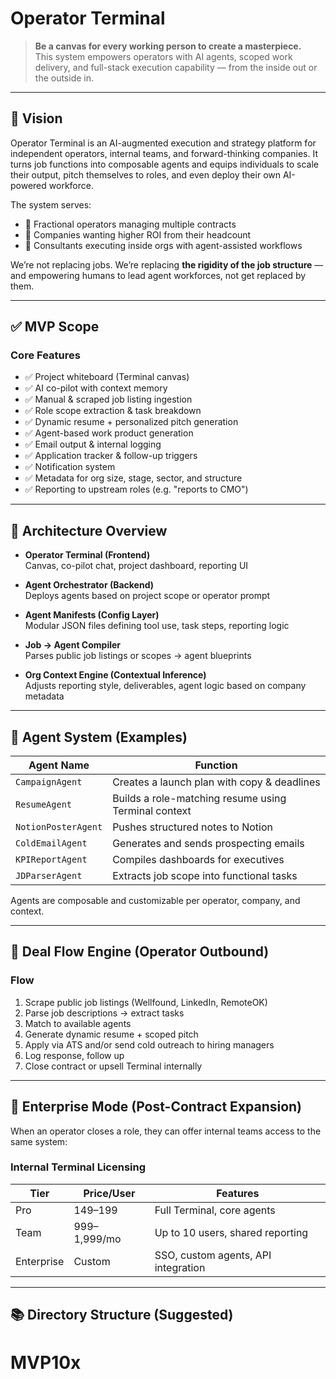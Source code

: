 # Operator Terminal

> **Be a canvas for every working person to create a masterpiece.**  
> This system empowers operators with AI agents, scoped work delivery, and full-stack execution capability — from the inside out or the outside in.

---

## 🧠 Vision

Operator Terminal is an AI-augmented execution and strategy platform for independent operators, internal teams, and forward-thinking companies. It turns job functions into composable agents and equips individuals to scale their output, pitch themselves to roles, and even deploy their own AI-powered workforce.

The system serves:
- 🚀 Fractional operators managing multiple contracts
- 🏢 Companies wanting higher ROI from their headcount
- 🎯 Consultants executing inside orgs with agent-assisted workflows

We’re not replacing jobs. We’re replacing **the rigidity of the job structure** — and empowering humans to lead agent workforces, not get replaced by them.

---

## ✅ MVP Scope

### Core Features

- ✅ Project whiteboard (Terminal canvas)
- ✅ AI co-pilot with context memory
- ✅ Manual & scraped job listing ingestion
- ✅ Role scope extraction & task breakdown
- ✅ Dynamic resume + personalized pitch generation
- ✅ Agent-based work product generation
- ✅ Email output & internal logging
- ✅ Application tracker & follow-up triggers
- ✅ Notification system
- ✅ Metadata for org size, stage, sector, and structure
- ✅ Reporting to upstream roles (e.g. "reports to CMO")

---

## 🧩 Architecture Overview

- **Operator Terminal (Frontend)**  
  Canvas, co-pilot chat, project dashboard, reporting UI

- **Agent Orchestrator (Backend)**  
  Deploys agents based on project scope or operator prompt

- **Agent Manifests (Config Layer)**  
  Modular JSON files defining tool use, task steps, reporting logic

- **Job → Agent Compiler**  
  Parses public job listings or scopes → agent blueprints

- **Org Context Engine (Contextual Inference)**  
  Adjusts reporting style, deliverables, agent logic based on company metadata

---

## 🤖 Agent System (Examples)

| Agent Name | Function |
|------------|----------|
| `CampaignAgent` | Creates a launch plan with copy & deadlines |
| `ResumeAgent` | Builds a role-matching resume using Terminal context |
| `NotionPosterAgent` | Pushes structured notes to Notion |
| `ColdEmailAgent` | Generates and sends prospecting emails |
| `KPIReportAgent` | Compiles dashboards for executives |
| `JDParserAgent` | Extracts job scope into functional tasks |

Agents are composable and customizable per operator, company, and context.

---

## 💼 Deal Flow Engine (Operator Outbound)

### Flow
1. Scrape public job listings (Wellfound, LinkedIn, RemoteOK)
2. Parse job descriptions → extract tasks
3. Match to available agents
4. Generate dynamic resume + scoped pitch
5. Apply via ATS and/or send cold outreach to hiring managers
6. Log response, follow up
7. Close contract or upsell Terminal internally

---

## 🏢 Enterprise Mode (Post-Contract Expansion)

When an operator closes a role, they can offer internal teams access to the same system:

### Internal Terminal Licensing
| Tier | Price/User | Features |
|------|------------|----------|
| Pro | $149–$199 | Full Terminal, core agents |
| Team | $999–$1,999/mo | Up to 10 users, shared reporting |
| Enterprise | Custom | SSO, custom agents, API integration |

---

## 📚 Directory Structure (Suggested)

# MVP10x
